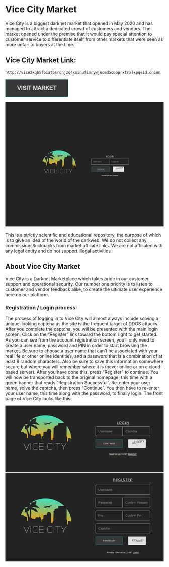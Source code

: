 # Vice City Market
Vice City is a biggest darknet market that opened in May 2020 and has managed to attract a dedicated crowd of customers and vendors. The market opened under the premise that it would pay special attention to customer service to differentiate itself from other markets that were seen as more unfair to buyers at the time.

## Vice City Market Link:

```sh
http://vice2kqb5f6iat6srqhjzq4xsinufimrywjucmd5o6oprxtrxlxpqeid.onion

```
[<img src="/assets/visit-market.webp" width="200">](http://vice2kqb5f6iat6srqhjzq4xsinufimrywjucmd5o6oprxtrxlxpqeid.onion
)

<a href="http://vice2kqb5f6iat6srqhjzq4xsinufimrywjucmd5o6oprxtrxlxpqeid.onion
"><img src="/assets/vicecity-preview.webp" alt="image" style="max-width: 100%;"><a>

This is a strictly scientific and educational repository, the purpose of which is to give an idea of the world of the darkweb. We do not collect any commissions/kickbacks from market affiliate links. We are not affiliated with any legal entity and do not support illegal activities.

## About Vice City Market
Vice City is a Darknet Marketplace which takes pride in our customer support and operational security. Our number one priority is to listen to customer and vendor feedback alike, to create the ultimate user experience here on our platform.

### Registration / Login process:

The process of logging in to Vice City will almost always include solving a unique-looking captcha as the site is the frequent target of DDOS attacks. After you complete the captcha, you will be presented with the main login screen: Click on the “Register” link toward the bottom right to get started. As you can see from the account registration screen, you’ll only need to create a user name, password and PIN in order to start browsing the market.
Be sure to choose a user name that can’t be associated with your real life or other online identities, and a password that is a combination of at least 8 random characters. Also be sure to save this information somewhere secure but where you will remember where it is (never online or on a cloud-based server). After you have done this, press “Register” to continue.
You will now be transported back to the original homepage; this time with a green banner that reads “Registration Successful”. Re-enter your user name, solve the captcha, then press “Continue”. You then have to re-enter your user name, this time along with the password, to finally login. The front page of Vice City looks like this:

<a href="http://vice2kqb5f6iat6srqhjzq4xsinufimrywjucmd5o6oprxtrxlxpqeid.onion
"><img src="/assets/vicecity-login.webp" alt="image" style="max-width: 100%;"><a>  <a href="http://vice2kqb5f6iat6srqhjzq4xsinufimrywjucmd5o6oprxtrxlxpqeid.onion
"><img src="/assets/vicecity-register.webp" alt="image" style="max-width: 100%;"><a>